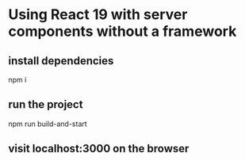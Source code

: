 # Using React 19 with server components without a framework

## install dependencies

npm i

## run the project

npm run build-and-start

## visit localhost:3000 on the browser
